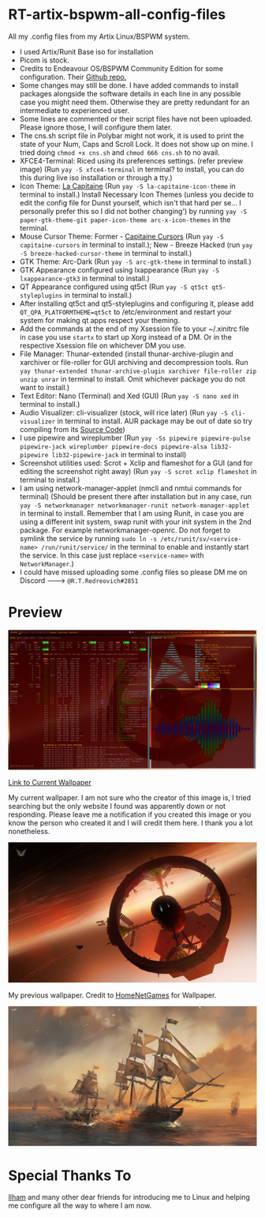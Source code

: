 # RT-artix-bspwm-all-config-files
All my .config files from my Artix Linux/BSPWM system.

- I used Artix/Runit Base iso for installation
- Picom is stock.
- Credits to Endeavour OS/BSPWM Community Edition for some configuration. Their [Github repo.](https://github.com/EndeavourOS-Community-Editions/bspwm)
- Some changes may still be done. I have added commands to install packages alongside the software details in each line in any possible case you might need them. Otherwise they are pretty redundant for an intermediate to experienced user.
- Some lines are commented or their script files have not been uploaded. Please ignore those, I will configure them later.
- The cns.sh script file in Polybar might not work, it is used to print the state of your Num, Caps and Scroll Lock. It does not show up on mine. I tried doing `chmod +x cns.sh` and `chmod 666 cns.sh` to no avail.
- XFCE4-Terminal: Riced using its preferences settings. (refer preview image) (Run `yay -S xfce4-terminal` in terminal? to install, you can do this during live iso installation or through a tty.)
- Icon Theme: [La Capitaine](https://store.kde.org/p/1148695/) (Run `yay -S la-capitaine-icon-theme` in terminal to install.) Install Necessary Icon Themes (unless you decide to edit the config file for Dunst yourself, which isn't that hard per se... I personally prefer this so I did not bother changing') by running `yay -S paper-gtk-theme-git paper-icon-theme arc-x-icon-themes` in the terminal.
- Mouse Cursor Theme: Former - [Capitaine Cursors](https://store.kde.org/p/1148692) (Run `yay -S capitaine-cursors` in terminal to install.); New - Breeze Hacked (run `yay -S breeze-hacked-cursor-theme` in terminal to install.)
- GTK Theme: Arc-Dark (Run `yay -S arc-gtk-theme` in terminal to install.)
- GTK Appearance configured using lxappearance (Run `yay -S lxappearance-gtk3` in terminal to install.)
- QT Appearance configured using qt5ct (Run `yay -S qt5ct qt5-styleplugins` in terminal to install.)
- After installing qt5ct and qt5-styleplugins and configuring it, please add `QT_QPA_PLATFORMTHEME=qt5ct` to /etc/environment and restart your system for making qt apps respect your theming.
- Add the commands at the end of my Xsession file to your ~/.xinitrc file in case you use `startx` to start up Xorg instead of a DM. Or in the respective Xsession file on whichever DM you use.
- File Manager: Thunar-extended (install thunar-archive-plugin and xarchiver or file-roller for GUI archiving and decompression tools. Run `yay thunar-extended thunar-archive-plugin xarchiver file-roller zip unzip unrar` in terminal to install. Omit whichever package you do not want to install.)
- Text Editor: Nano (Terminal) and Xed (GUI) (Run `yay -S nano xed` in terminal to install.)
- Audio Visualizer: cli-visualizer (stock, will rice later) (Run `yay -S cli-visualizer` in terminal to install. AUR package may be out of date so try compiling from its [Source Code](https://github.com/dpayne/cli-visualizer))
- I use pipewire and wireplumber (Run `yay -Ss pipewire pipewire-pulse pipewire-jack wireplumber pipewire-docs pipewire-alsa lib32-pipewire lib32-pipewire-jack` in terminal to install)
- Screenshot utilities used: Scrot + Xclip and flameshot for a GUI (and for editing the screenshot right away) (Run `yay -S scrot xclip flameshot` in terminal to install.)
- I am using network-manager-applet (nmcli and nmtui commands for terminal) (Should be present there after installation but in any case, run `yay -S networkmanager networkmanager-runit network-manager-applet` in terminal to install. Remember that I am using Runit, in case you are using a different init system, swap runit with your init system in the 2nd package. For example networkmanager-openrc. Do not forget to symlink the service by running `sudo ln -s /etc/runit/sv/<service-name> /run/runit/service/` in the terminal to enable and instantly start the service. In this case just replace `<service-name>` with `NetworkManager`.)
- I could have missed uploading some .config files so please DM me on Discord ---> `@R.T.Redreovich#2851`

# Preview

![RT-artix-bspwm-all-config-files](https://raw.githubusercontent.com/Red1922/RT-artix-bspwm-all-config-files/main/Screenshots/Screenshot-2022-06-18_21%3A27%3A53.png)

[Link to Current Wallpaper](https://raw.githubusercontent.com/Red1922/RT-artix-bspwm-all-config-files/main/Wallpapers/Elite-Dangerous-Space-Station.jpg)

My current wallpaper.
I am not sure who the creator of this image is, I tried searching but the only website I found was apparently down or not responding. Please leave me a notification if you created this image or you know the person who created it and I will credit them here. I thank you a lot nonetheless.

![RT-artix-bspwm-all-config-files](https://raw.githubusercontent.com/Red1922/RT-artix-bspwm-all-config-files/main/Wallpapers/Elite-Dangerous-Space-Station.jpg)

My previous wallpaper.
Credit to [HomeNetGames](https://www.homenetgames.com/) for Wallpaper.

![RT-artix-bspwm-all-config-files](https://raw.githubusercontent.com/Red1922/RT-artix-bspwm-all-config-files/main/Wallpapers/pirate.jpg)


# Special Thanks To

[Ilham](https://github.com/ilhamisbored/bspwm-dotfiles) and many other dear friends for introducing me to Linux and helping me configure all the way to where I am now.
